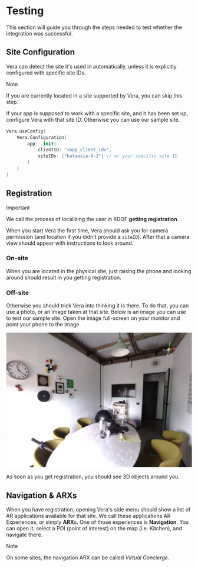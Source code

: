 # Testing

This section will guide you through the steps needed to test whether the integration was successful.

## Site Configuration

Vera can detect the site it's used in automatically, unless it is explicitly configured with specific site IDs.

> [!NOTE]  
> If you are currently located in a site supported by Vera, you can skip this step.

If your app is supposed to work with a specific site, and it has been set up, configure Vera with that site ID. Otherwise you can use our sample site.

```swift
Vera.useConfig(
    Vera.Configuration(
        app: .init(
            clientID: "<app_client_id>",
            siteIDs: ["hataasia-9-2"] // or your specific site ID
        )
    )
)
```

## Registration

> [!IMPORTANT]  
> We call the process of localizing the user in 6DOF **getting registration**.

When you start Vera the first time, Vera should ask you for camera permission (and location if you didn't provide a `siteID`). After that a camera view should appear with instructions to look around.

### On-site
When you are located in the physical site, just raising the phone and looking around should result in you getting registration. 

### Off-site
Otherwise you should trick Vera into thinking it is there. To do that, you can use a photo, or an image taken at that site. Below is an image you can use to test our sample site. Open the image full-screen on your monitor and point your phone to the image.

![Sample Registration](./registration.png)

As soon as you get registration, you should see 3D objects around you.

## Navigation & ARXs

When you have registration, opening Vera's side menu should show a list of AR applications available for that site. We call these applications AR Experiences, or simply **ARX**s. One of those experiences is **Navigation**. You can open it, select a POI (point of interest) on the map (i.e. Kitchen), and navigate there.

> [!NOTE]  
> On some sites, the navigation ARX can be called _Virtual Concierge_.
